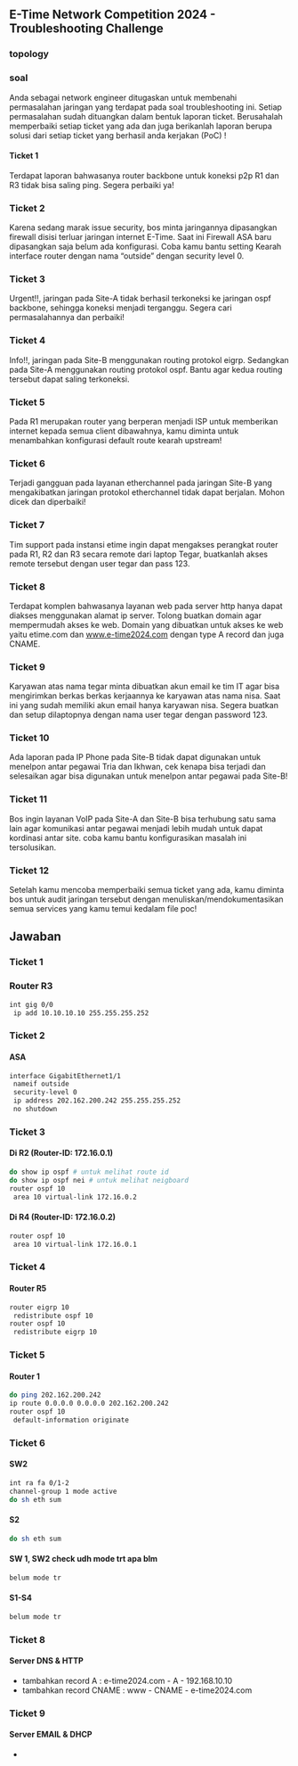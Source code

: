 ## E-Time Network Competition 2024 - Troubleshooting Challenge
### topology

### soal
Anda sebagai network engineer ditugaskan untuk membenahi permasalahan jaringan yang terdapat pada soal troubleshooting ini. Setiap permasalahan sudah dituangkan dalam bentuk laporan ticket. Berusahalah memperbaiki setiap ticket yang ada dan juga berikanlah laporan berupa solusi dari setiap ticket yang berhasil anda kerjakan (PoC) !

#### Ticket 1
Terdapat laporan bahwasanya router backbone untuk koneksi p2p R1 dan R3 tidak bisa saling ping. Segera perbaiki ya!

### Ticket 2
Karena sedang marak issue security, bos minta jaringannya dipasangkan firewall disisi terluar jaringan internet E-Time. Saat ini Firewall ASA baru dipasangkan saja belum ada konfigurasi. Coba kamu bantu setting Kearah interface router dengan nama “outside” dengan security level 0.

### Ticket 3
Urgent!!, jaringan pada Site-A tidak berhasil terkoneksi ke jaringan ospf backbone, sehingga koneksi menjadi terganggu. Segera cari permasalahannya dan perbaiki!

### Ticket 4
Info!!, jaringan pada Site-B menggunakan routing protokol eigrp. Sedangkan pada Site-A menggunakan routing protokol ospf. Bantu agar kedua routing tersebut dapat saling terkoneksi.

### Ticket 5
Pada R1 merupakan router yang berperan menjadi ISP untuk memberikan internet kepada semua client dibawahnya, kamu diminta untuk menambahkan konfigurasi default route kearah upstream!

### Ticket 6
Terjadi gangguan pada layanan etherchannel pada jaringan Site-B yang mengakibatkan jaringan protokol etherchannel tidak dapat berjalan. Mohon dicek dan diperbaiki!

### Ticket 7
Tim support pada instansi etime ingin dapat mengakses perangkat router pada R1, R2 dan R3 secara remote dari laptop Tegar, buatkanlah akses remote tersebut dengan user tegar dan pass 123.

### Ticket 8
Terdapat komplen bahwasanya layanan web pada server http hanya dapat diakses menggunakan alamat ip server. Tolong buatkan domain agar mempermudah akses ke web. Domain yang dibuatkan untuk akses ke web yaitu etime.com dan www.e-time2024.com dengan type A record dan juga CNAME.

### Ticket 9
Karyawan atas nama tegar minta dibuatkan akun email ke tim IT agar bisa mengirimkan berkas berkas kerjaannya ke karyawan atas nama nisa. Saat ini yang sudah memiliki akun email hanya karyawan nisa. Segera buatkan dan setup dilaptopnya dengan nama user tegar dengan password 123.

### Ticket 10
Ada laporan pada IP Phone pada Site-B tidak dapat digunakan untuk menelpon antar pegawai Tria dan Ikhwan, cek kenapa bisa terjadi dan selesaikan agar bisa digunakan untuk menelpon antar pegawai pada Site-B!

### Ticket 11
Bos ingin layanan VoIP pada Site-A dan Site-B bisa terhubung satu sama lain agar komunikasi antar pegawai menjadi lebih mudah untuk dapat kordinasi antar site. coba kamu bantu konfigurasikan masalah ini tersolusikan.

### Ticket 12
Setelah kamu mencoba memperbaiki semua ticket yang ada, kamu diminta bos untuk audit jaringan tersebut dengan menuliskan/mendokumentasikan semua services yang kamu temui kedalam file poc!

## Jawaban
### Ticket 1
### Router R3
```bash
int gig 0/0
 ip add 10.10.10.10 255.255.255.252
```

### Ticket 2
#### ASA
```bash
interface GigabitEthernet1/1
 nameif outside
 security-level 0
 ip address 202.162.200.242 255.255.255.252
 no shutdown
```

### Ticket 3
####  Di R2 (Router-ID: 172.16.0.1)
```bash
do show ip ospf # untuk melihat route id
do show ip ospf nei # untuk melihat neigboard
router ospf 10
 area 10 virtual-link 172.16.0.2
```

#### Di R4 (Router-ID: 172.16.0.2)
```bash
router ospf 10
 area 10 virtual-link 172.16.0.1
```

### Ticket 4
#### Router R5
```bash
router eigrp 10
 redistribute ospf 10 
router ospf 10
 redistribute eigrp 10 
```

### Ticket 5
#### Router 1
```bash
do ping 202.162.200.242
ip route 0.0.0.0 0.0.0.0 202.162.200.242
router ospf 10
 default-information originate
```

### Ticket 6
#### SW2
```bash
int ra fa 0/1-2
channel-group 1 mode active
do sh eth sum
```

#### S2
```bash
do sh eth sum
```

#### SW 1, SW2 check udh mode trt apa blm
```bash
belum mode tr
```

#### S1-S4
```bash
belum mode tr
```

### Ticket 8
#### Server DNS & HTTP
- tambahkan record A        : e-time2024.com - A - 192.168.10.10
- tambahkan record CNAME    : www - CNAME - e-time2024.com

### Ticket 9
#### Server EMAIL & DHCP
- 